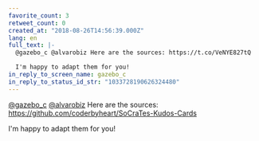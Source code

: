 ```yaml
---
favorite_count: 3
retweet_count: 0
created_at: "2018-08-26T14:56:39.000Z"
lang: en
full_text: |-
  @gazebo_c @alvarobiz Here are the sources: https://t.co/VeNYE827tQ

  I'm happy to adapt them for you!
in_reply_to_screen_name: gazebo_c
in_reply_to_status_id_str: "1033728190626324480"
---
```


[@gazebo_c](https://twitter.com/gazebo_c)
[@alvarobiz](https://twitter.com/alvarobiz) Here are the sources:
<https://github.com/coderbyheart/SoCraTes-Kudos-Cards>

I'm happy to adapt them for you!

